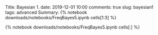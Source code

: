 Title: Bayesian 1.
date: 2019-12-01 10:00
comments: true
slug: bayesian1
tags: advanced
Summary: {% notebook downloads/notebooks/FreqBayes5.ipynb cells[1:3] %}

{% notebook downloads/notebooks/FreqBayes5.ipynb cells[:] %}